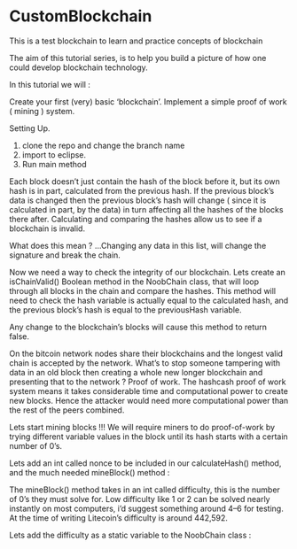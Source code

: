 # CustomBlockchain
This is a test blockchain to learn and practice concepts of blockchain


The aim of this tutorial series, is to help you build a picture of how one could develop blockchain technology.

In this tutorial we will :

Create your first (very) basic ‘blockchain’.
Implement a simple proof of work ( mining ) system.


Setting Up.
1. clone the repo and change the branch name
2. import to eclipse.
3. Run main method


Each block doesn’t just contain the hash of the block before it, but its own hash is in part, calculated from the previous hash. If the previous block’s data is changed then the previous block’s hash will change ( since it is calculated in part, by the data) in turn affecting all the hashes of the blocks there after. Calculating and comparing the hashes allow us to see if a blockchain is invalid.

What does this mean ? …Changing any data in this list, will change the signature and break the chain.



Now we need a way to check the integrity of our blockchain.
Lets create an isChainValid() Boolean method in the NoobChain class, that will loop through all blocks in the chain and compare the hashes. This method will need to check the hash variable is actually equal to the calculated hash, and the previous block’s hash is equal to the previousHash variable.

Any change to the blockchain’s blocks will cause this method to return false.

On the bitcoin network nodes share their blockchains and the longest valid chain is accepted by the network. What’s to stop someone tampering with data in an old block then creating a whole new longer blockchain and presenting that to the network ? Proof of work. The hashcash proof of work system means it takes considerable time and computational power to create new blocks. Hence the attacker would need more computational power than the rest of the peers combined.

Lets start mining blocks !!!
We will require miners to do proof-of-work by trying different variable values in the block until its hash starts with a certain number of 0’s.

Lets add an int called nonce to be included in our calculateHash() method, and the much needed mineBlock() method :


The mineBlock() method takes in an int called difficulty, this is the number of 0’s they must solve for. Low difficulty like 1 or 2 can be solved nearly instantly on most computers, i’d suggest something around 4–6 for testing. At the time of writing Litecoin’s difficulty is around 442,592.

Lets add the difficulty as a static variable to the NoobChain class :







